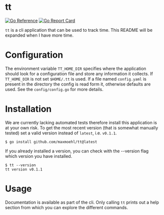 # tt

[![Go Reference](https://pkg.go.dev/badge/github.com/maxmoehl/tt.svg)](https://pkg.go.dev/github.com/maxmoehl/tt)
[![Go Report Card](https://goreportcard.com/badge/github.com/maxmoehl/tt)](https://goreportcard.com/report/github.com/maxmoehl/tt)

`tt` is a cli application that can be used to track time. This README will be expanded when I have more time.

# Configuration

The environment variable `TT_HOME_DIR` specifies where the application should look for
a configuration file and store any information it collects. If `TT_HOME_DIR` is not set
`$HOME/.tt` is used. If a file named `config.yaml` is present in the directory the
config is read form it, otherwise defaults are used. See the `config/config.go` for
more details.

# Installation

We are currently lacking automated tests therefore install this application is at your
own risk. To get the most recent version (that is somewhat manually tested) set a valid
version instead of `latest`, i.e. `v0.1.1`.

```
$ go install github.com/maxmoehl/tt@latest
```

If you already installed a version, you can check with the --version flag which version
you have installed.

```
$ tt --version
tt version v0.1.1
```

# Usage

Documentation is available as part of the cli. Only calling `tt` prints out a help
section from which you can explore the different commands.